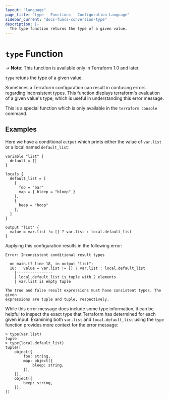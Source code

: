 ```yaml
---
layout: "language"
page_title: "type - Functions - Configuration Language"
sidebar_current: "docs-funcs-conversion-type"
description: |-
  The type function returns the type of a given value. 
---
```


# `type` Function

-> **Note:** This function is available only in Terraform 1.0 and later.

`type` retuns the type of a given value.

Sometimes a Terraform configuration can result in confusing errors regarding
inconsistent types. This function displays terraform's evaluation of a given
value's type, which is useful in understanding this error message.

This is a special function which is only available in the `terraform console` command.

## Examples

Here we have a conditional `output` which prints either the value of `var.list` or a local named `default_list`: 

```hcl
variable "list" {
  default = []
}

locals {
  default_list = [
    {
      foo = "bar"
      map = { bleep = "bloop" }
    },
    {
      beep = "boop"
    },
  ]
}

output "list" {
  value = var.list != [] ? var.list : local.default_list
}
```

Applying this configuration results in the following error:

```
Error: Inconsistent conditional result types

  on main.tf line 18, in output "list":
  18:   value = var.list != [] ? var.list : local.default_list
    |----------------
    | local.default_list is tuple with 2 elements
    | var.list is empty tuple

The true and false result expressions must have consistent types. The given
expressions are tuple and tuple, respectively.
```

While this error message does include some type information, it can be helpful
to inspect the exact type that Terraform has determined for each given input.
Examining both `var.list` and `local.default_list` using the `type` function
provides more context for the error message:

```
> type(var.list)
tuple
> type(local.default_list)
tuple([
    object({
        foo: string,
        map: object({
            bleep: string,
        }),
    }),
    object({
        beep: string,
    }),
])
```
